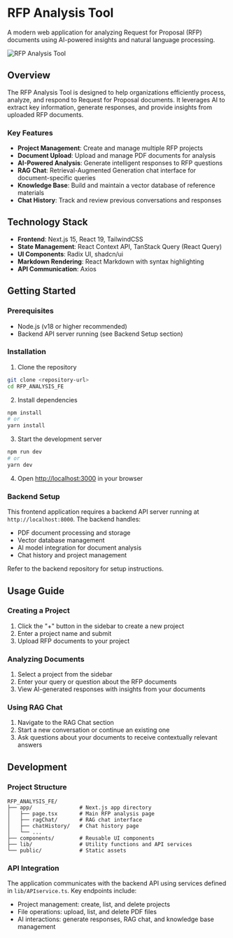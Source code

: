 # RFP Analysis Tool

A modern web application for analyzing Request for Proposal (RFP) documents using AI-powered insights and natural language processing.

![RFP Analysis Tool](https://via.placeholder.com/800x400?text=RFP+Analysis+Tool)

## Overview

The RFP Analysis Tool is designed to help organizations efficiently process, analyze, and respond to Request for Proposal documents. It leverages AI to extract key information, generate responses, and provide insights from uploaded RFP documents.

### Key Features

- **Project Management**: Create and manage multiple RFP projects
- **Document Upload**: Upload and manage PDF documents for analysis
- **AI-Powered Analysis**: Generate intelligent responses to RFP questions
- **RAG Chat**: Retrieval-Augmented Generation chat interface for document-specific queries
- **Knowledge Base**: Build and maintain a vector database of reference materials
- **Chat History**: Track and review previous conversations and responses

## Technology Stack

- **Frontend**: Next.js 15, React 19, TailwindCSS
- **State Management**: React Context API, TanStack Query (React Query)
- **UI Components**: Radix UI, shadcn/ui
- **Markdown Rendering**: React Markdown with syntax highlighting
- **API Communication**: Axios

## Getting Started

### Prerequisites

- Node.js (v18 or higher recommended)
- Backend API server running (see Backend Setup section)

### Installation

1. Clone the repository

```bash
git clone <repository-url>
cd RFP_ANALYSIS_FE
```

2. Install dependencies

```bash
npm install
# or
yarn install
```

3. Start the development server

```bash
npm run dev
# or
yarn dev
```

4. Open [http://localhost:3000](http://localhost:3000) in your browser

### Backend Setup

This frontend application requires a backend API server running at `http://localhost:8000`. The backend handles:

- PDF document processing and storage
- Vector database management
- AI model integration for document analysis
- Chat history and project management

Refer to the backend repository for setup instructions.

## Usage Guide

### Creating a Project

1. Click the "+" button in the sidebar to create a new project
2. Enter a project name and submit
3. Upload RFP documents to your project

### Analyzing Documents

1. Select a project from the sidebar
2. Enter your query or question about the RFP documents
3. View AI-generated responses with insights from your documents

### Using RAG Chat

1. Navigate to the RAG Chat section
2. Start a new conversation or continue an existing one
3. Ask questions about your documents to receive contextually relevant answers

## Development

### Project Structure

```
RFP_ANALYSIS_FE/
├── app/               # Next.js app directory
│   ├── page.tsx       # Main RFP analysis page
│   ├── ragChat/       # RAG chat interface
│   ├── chatHistory/   # Chat history page
│   └── ...
├── components/        # Reusable UI components
├── lib/               # Utility functions and API services
└── public/            # Static assets
```

### API Integration

The application communicates with the backend API using services defined in `lib/APIservice.ts`. Key endpoints include:

- Project management: create, list, and delete projects
- File operations: upload, list, and delete PDF files
- AI interactions: generate responses, RAG chat, and knowledge base management
